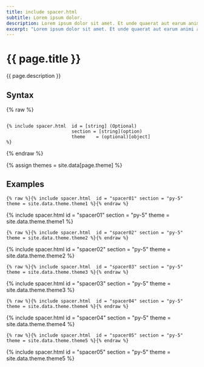 ```yaml
---
title: include spacer.html
subtitle: Lorem ipsum dolor.
description: Lorem ipsum dolor sit amet. Et unde quaerat aut earum animi aut explicabo saepe qui quibusdam accusamus ut velit asperiores vel natus temporibus. Qui sapiente saepe qui totam saepe est suscipit quia vel error provident cum omnis eius aut galisum rem nulla dolor? Qui internos voluptas est nulla odit est temporibus expedita eos quidem cumque. Ea voluptates eligendi quo rerum libero et molestiae harum vel fugit magni et cupiditate optio At quia consequuntur ut exercitationem laboriosam. Cum blanditiis voluptatibus At amet sunt At quia deleniti id quibusdam neque ut odio placeat.
excerpt: "Lorem ipsum dolor sit amet. Et unde quaerat aut earum animi aut explicabo saepe qui quibusdam accusamus ut velit asperiores vel natus temporibus."
---
```



# {{ page.title }}

{{ page.description }}

## Syntax
{% raw %}
```

{% include spacer.html  id = [string] (Optional)
                        section = [string](option)
                        theme    = (optional)[object]
%}

```
{% endraw %}

{% assign themes = site.data[page.theme] %}

## Examples

```
{% raw %}{% include spacer.html  id = "spacer01" section = "py-5" theme = site.data.theme.theme1 %}{% endraw %}
```
{% include spacer.html  id = "spacer01" section = "py-5" theme = site.data.theme.theme1 %}

```
{% raw %}{% include spacer.html  id = "spacer02" section = "py-5" theme = site.data.theme.theme2 %}{% endraw %}
```
{% include spacer.html  id = "spacer02" section = "py-5" theme = site.data.theme.theme2 %}

```
{% raw %}{% include spacer.html  id = "spacer03" section = "py-5" theme = site.data.theme.theme3 %}{% endraw %}
```
{% include spacer.html  id = "spacer03" section = "py-5" theme = site.data.theme.theme3 %}

```
{% raw %}{% include spacer.html  id = "spacer04" section = "py-5" theme = site.data.theme.theme4 %}{% endraw %}
```
{% include spacer.html  id = "spacer04" section = "py-5" theme = site.data.theme.theme4 %}

```
{% raw %}{% include spacer.html  id = "spacer05" section = "py-5" theme = site.data.theme.theme5 %}{% endraw %}
```
{% include spacer.html  id = "spacer05" section = "py-5" theme = site.data.theme.theme5 %}
